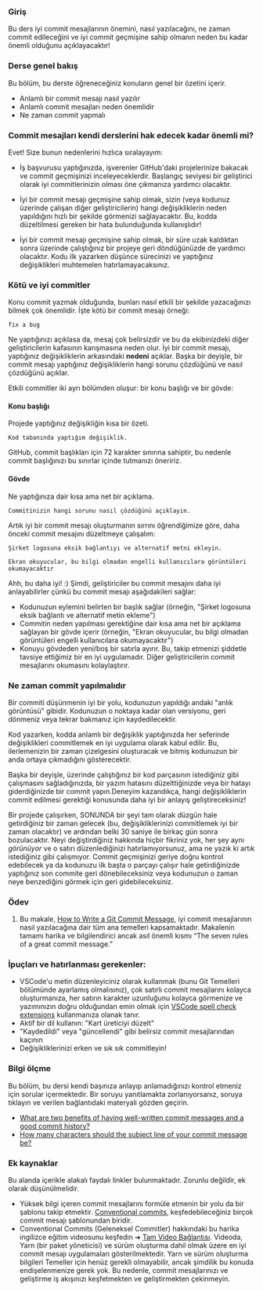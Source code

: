 ### Giriş

Bu ders iyi commit mesajlarının önemini, nasıl yazılacağını, ne zaman commit edileceğini ve iyi commit geçmişine sahip olmanın neden bu kadar önemli olduğunu açıklayacaktır!

### Derse genel bakış

Bu bölüm, bu derste öğreneceğiniz konuların genel bir özetini içerir.

- Anlamlı bir commit mesajı nasıl yazılır
- Anlamlı commit mesajları neden önemlidir
- Ne zaman commit yapmalı

### Commit mesajları kendi derslerini hak edecek kadar önemli mi?

Evet! Size bunun nedenlerini hızlıca sıralayayım:

- İş başvurusu yaptığınızda, işverenler GitHub'daki projelerinize bakacak ve commit geçmişinizi inceleyeceklerdir. Başlangıç ​​seviyesi bir geliştirici olarak iyi commitlerinizin olması öne çıkmanıza yardımcı olacaktır.

- İyi bir commit mesajı geçmişine sahip olmak, sizin (veya kodunuz üzerinde çalışan diğer geliştiricilerin) hangi değişikliklerin neden yapıldığını hızlı bir şekilde görmenizi sağlayacaktır. Bu, kodda düzeltilmesi gereken bir hata bulunduğunda kullanışlıdır!

- İyi bir commit mesajı geçmişine sahip olmak, bir süre uzak kaldıktan sonra üzerinde çalıştığınız bir projeye geri döndüğünüzde de yardımcı olacaktır. Kodu ilk yazarken düşünce sürecinizi ve yaptığınız değişiklikleri muhtemelen hatırlamayacaksınız.

### Kötü ve iyi commitler

Konu commit yazmak olduğunda, bunları nasıl etkili bir şekilde yazacağınızı bilmek çok önemlidir. İşte kötü bir commit mesajı örneği:

```
fix a bug
```

Ne yaptığınızı açıklasa da, mesaj çok belirsizdir ve bu da ekibinizdeki diğer geliştiricilerin kafasının karışmasına neden olur. İyi bir commit mesajı, yaptığınız değişikliklerin arkasındaki **nedeni** açıklar. Başka bir deyişle, bir commit mesajı yaptığınız değişikliklerin hangi sorunu çözdüğünü ve nasıl çözdüğünü açıklar.

Etkili commitler iki ayrı bölümden oluşur: bir konu başlığı ve bir gövde:

#### Konu başlığı
Projede yaptığınız değişikliğin kısa bir özeti. 

```
Kod tabanında yaptığım değişiklik.
```

<div class="lesson-note lesson-note--tip" markdown=1>
GitHub, commit başlıkları için 72 karakter sınırına sahiptir, bu nedenle commit başlığınızı bu sınırlar içinde tutmanızı öneririz.
</div>

#### Gövde

Ne yaptığınıza dair kısa ama net bir açıklama.

```
Commitinizin hangi sorunu nasıl çözdüğünü açıklayın.
```

Artık iyi bir commit mesajı oluşturmanın sırrını öğrendiğimize göre, daha önceki commit mesajını düzeltmeye çalışalım:

```git
Şirket logosuna eksik bağlantıyı ve alternatif metni ekleyin.

Ekran okuyucular, bu bilgi olmadan engelli kullanıcılara görüntüleri okumayacaktır
```

Ahh, bu daha iyi! :) Şimdi, geliştiriciler bu commit mesajını daha iyi anlayabilirler çünkü bu commit mesajı aşağıdakileri sağlar:

* Kodunuzun eylemini belirten bir başlık sağlar (örneğin, "Şirket logosuna eksik bağlantı ve alternatif metin ekleme")
* Commitin neden yapılması gerektiğine dair kısa ama net bir açıklama sağlayan bir gövde içerir (örneğin, "Ekran okuyucular, bu bilgi olmadan görüntüleri engelli kullanıcılara okumayacaktır")
* Konuyu gövdeden yeni/boş bir satırla ayırır. Bu, takip etmenizi şiddetle tavsiye ettiğimiz bir en iyi uygulamadır. Diğer geliştiricilerin commit mesajlarını okumasını kolaylaştırır.



### Ne zaman commit yapılmalıdır

Bir commiti düşünmenin iyi bir yolu, kodunuzun yapıldığı andaki "anlık görüntüsü" gibidir. Kodunuzun o noktaya kadar olan versiyonu, geri dönmeniz veya tekrar bakmanız için kaydedilecektir.


Kod yazarken, kodda anlamlı bir değişiklik yaptığınızda her seferinde değişiklikleri commitlemek en iyi uygulama olarak kabul edilir. Bu, ilerlemenizin bir zaman çizelgesini oluşturacak ve bitmiş kodunuzun bir anda ortaya çıkmadığını gösterecektir.

Başka bir deyişle, üzerinde çalıştığınız bir kod parçasının istediğiniz gibi çalışmasını sağladığınızda, bir yazım hatasını düzelttiğinizde veya bir hatayı giderdiğinizde bir commit yapın.Deneyim kazandıkça, hangi değişikliklerin commit edilmesi gerektiği konusunda daha iyi bir anlayış geliştireceksiniz!

Bir projede çalışırken, SONUNDA bir şeyi tam olarak düzgün hale getirdiğiniz bir zaman gelecek (bu, değişikliklerinizi commitlemek iyi bir zaman olacaktır) ve ardından belki 30 saniye ile birkaç gün sonra bozulacaktır. Neyi değiştirdiğiniz hakkında hiçbir fikriniz yok, her şey aynı _görünüyor_ ve o satırı düzenlediğinizi hatırlamıyorsunuz, ama ne yazık ki artık istediğiniz gibi çalışmıyor. Commit geçmişinizi geriye doğru kontrol edebilecek ya da kodunuzu ilk başta o parçayı çalışır hale getirdiğinizde yaptığınız son commite geri dönebileceksiniz veya kodunuzun o zaman neye benzediğini görmek için geri gidebileceksiniz.

### Ödev

<div class="lesson-content__panel" markdown="1">

1.  Bu makale, [How to Write a Git Commit Message](https://cbea.ms/git-commit), iyi commit mesajlarının nasıl yazılacağına dair tüm ana temelleri kapsamaktadır. Makalenin tamamı harika ve bilgilendirici ancak asıl önemli kısmı “The seven rules of a great commit message.”

</div>


### İpuçları ve hatırlanması gerekenler:

- VSCode'u metin düzenleyiciniz olarak kullanmak (bunu Git Temelleri bölümünde ayarlamış olmalısınız), çok satırlı commit mesajlarını kolayca oluşturmanıza, her satırın karakter uzunluğunu kolayca görmenize ve yazımınızın doğru olduğundan emin olmak için [VSCode spell check extensions](https://marketplace.visualstudio.com/items?itemName=streetsidesoftware.code-spell-checker) kullanmanıza olanak tanır.
- Aktif bir dil kullanın: "Kart üreticiyi düzelt"
- "Kaydedildi" veya "güncellendi" gibi belirsiz commit mesajlarından kaçının
- Değişikliklerinizi erken ve sık sık commitleyin!

### Bilgi ölçme

Bu bölüm, bu dersi kendi başınıza anlayıp anlamadığınızı kontrol etmeniz için sorular içermektedir. Bir soruyu yanıtlamakta zorlanıyorsanız, soruya tıklayın ve verilen bağlantıdaki materyali gözden geçirin.

- <a class="knowledge-check-link" href="https://cbea.ms/git-commit/#intro">What are two benefits of having well-written commit messages and a good commit history?</a>
- <a class="knowledge-check-link" href="https://cbea.ms/git-commit/#limit-50">How many characters should the subject line of your commit message be?</a>

### Ek kaynaklar

Bu alanda içerikle alakalı faydalı linkler bulunmaktadır. Zorunlu değildir, ek olarak düşünülmelidir.

- Yüksek bilgi içeren commit mesajlarını formüle etmenin bir yolu da bir şablonu takip etmektir. [Conventional commits](https://www.conventionalcommits.org/en/v1.0.0/), keşfedebileceğiniz birçok commit mesajı şablonundan biridir.
- Conventional Commits (Geleneksel Commitler) hakkındaki bu harika ingilizce eğitim videosunu keşfedin ➔ [Tam Video Bağlantısı](https://www.youtube.com/watch?v=OJqUWvmf4gg). Videoda, Yarn (bir paket yöneticisi) ve sürüm oluşturma dahil olmak üzere en iyi commit mesajı uygulamaları gösterilmektedir. Yarn ve sürüm oluşturma bilgileri Temeller için henüz gerekli olmayabilir, ancak şimdilik bu konuda endişelenmenize gerek yok. Bu nedenle, commit mesajlarınızı ve geliştirme iş akışınızı keşfetmekten ve geliştirmekten çekinmeyin.